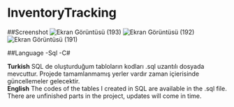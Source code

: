 # InventoryTracking
##Screenshot
![Ekran Görüntüsü (193)](https://user-images.githubusercontent.com/15801853/171988351-51796fcc-005e-4afe-b500-3db1a5268862.png)
![Ekran Görüntüsü (192)](https://user-images.githubusercontent.com/15801853/171988214-4a92763d-d06c-4b7e-8b64-d205993f4c5e.png)
![Ekran Görüntüsü (191)](https://user-images.githubusercontent.com/15801853/171988349-322eb22e-044d-409e-a6d5-7c6154c79cf6.png)

##Language
-Sql
-C#

__Turkish__
SQL de oluşturduğum tabloların kodları .sql uzantılı dosyada mevcuttur. Projede tamamlanmamış yerler vardır zaman içierisinde güncellemeler gelecektir.
<br />
__English__
The codes of the tables I created in SQL are available in the .sql file. There are unfinished parts in the project, updates will come in time.
